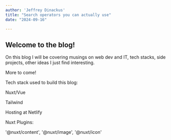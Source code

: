 ```yaml
---
author: 'Jeffrey Dinackus'
title: "Search operators you can actually use"
date: "2024-09-16"

---
```



## Welcome to the blog!

On this blog I will be covering musings on web dev and IT, tech stacks, side projects, other ideas I just find interesting. 

More to come!

Tech stack used to build this blog: 

Nuxt/Vue

Tailwind

Hosting at Netlify

Nuxt Plugins:

'@nuxt/content', '@nuxt/image', '@nuxt/icon'